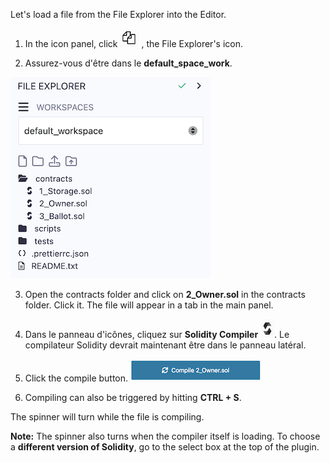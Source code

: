 Let's load a file from the File Explorer into the Editor.

1. In the icon panel, click ![file explorer icon](https://raw.githubusercontent.com/ethereum/remix-workshops/master/Basics/load_and_compile/images/files1.png "file explorer icon") , the File Explorer's icon.

2. Assurez-vous d'être dans le **default_space_work**.

![default workspace](https://raw.githubusercontent.com/ethereum/remix-workshops/master/Basics/load_and_compile/images/default_workspace_open.png)

3. Open the contracts folder and click on **2_Owner.sol** in the contracts folder. Click it. The file will appear in a tab in the main panel.

4. Dans le panneau d'icônes, cliquez sur **Solidity Compiler** ![ Icône du compilateur de solidité](https://raw.githubusercontent.com/ethereum/remix-workshops/master/Basics/load_and_compile/images/solidity1.png "icône du compilateur de solidité"). Le compilateur Solidity devrait maintenant être dans le panneau latéral.

5. Click the compile button.
   ![compile 2_owner](https://raw.githubusercontent.com/ethereum/remix-workshops/master/Basics/load_and_compile/images/compile2owner.png "compile 2_Owner")

6. Compiling can also be triggered by hitting **CTRL + S**.

The spinner will turn while the file is compiling.

**Note:** The spinner also turns when the compiler itself is loading.  To choose a **different version of Solidity**, go to the select box at the top of the plugin.
